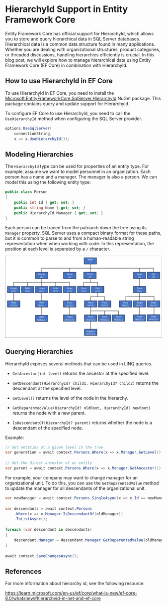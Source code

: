 # HierarchyId Support in Entity Framework Core

Entity Framework Core has official support for HierarchyId, which allows you to store and query hierarchical data in SQL Server databases. Hierarchical data is a common data structure found in many applications. Whether you are dealing with organizational structures, product categories, or threaded discussions, handling hierarchies efficiently is crucial. In this blog post, we will explore how to manage hierarchical data using Entity Framework Core (EF Core) in combination with HierarchyId.

## How to use HierarchyId in EF Core

To use HierarchyId in EF Core, you need to install the [Microsoft.EntityFrameworkCore.SqlServer.HierarchyId](https://www.nuget.org/packages/Microsoft.EntityFrameworkCore.SqlServer.HierarchyId/) NuGet package. This package contains query and update support for HierarchyId. 

To configure EF Core to use HierarchyId, you need to call the `UseHierarchyId` method when configuring the SQL Server provider. 

```csharp
options.UseSqlServer(
    connectionString,
    x => x.UseHierarchyId());
```

## Modeling Hierarchies

The `HierarchyId` type can be used for properties of an entity type. For example, assume we want to model personnel in an organization. Each person has a name and a manager. The manager is also a person. We can model this using the following entity type:

```csharp
public class Person
{
    public int Id { get; set; }
    public string Name { get; set; }
    public HierarchyId Manager { get; set; }
}
```

Each person can be traced from the patriarch down the tree using its `Manager` property. SQL Server uses a compact binary format for these paths, but it is common to parse to and from a human-readable string representation when when working with code. In this representation, the position at each level is separated by a `/` character. 

![Hierarchy Tree](hierarchy-tree.png)

## Querying Hierarchies

HierarchyId exposes several methods that can be used in LINQ queries.

* `GetAncestor(int level)` returns the ancestor at the specified level.

* `GetDescendant(HierarchyId? child1, HierarchyId? child2)` returns the descendant at the specified level.

* `GetLevel()` returns the level of the node in the hierarchy.

* `GetReparentedValue(HierarchyId? oldRoot, HierarchyId? newRoot)` returns the node with a new parent.

* `IsDescendantOf(HierarchyId? parent)` returns whether the node is a descendant of the specified node.

Example:

```csharp
// Get entities at a given level in the tree
var generation = await context.Persons.Where(x => x.Manager.GetLevel() == level).ToListAsync();

// Get the direct ancestor of an entity
var parent = await context.Persons.Where(x => x.Manager.GetAncestor(1) == manager).SingleAsync();
```

For example, your company may want to change manager for an organizational unit. To do this, you can use the `GetReparentedValue` method to update the manager for all descendants of the organizational unit.

```csharp
var newManager = await context.Persons.SingleAsync(x => x.Id == newManagerId);

var descendants = await context.Persons
    .Where(x => x.Manager.IsDescendantOf(oldManager))
    .ToListAsync();

foreach (var descendant in descendants)
{
    descendant.Manager = descendant.Manager.GetReparentedValue(oldManager.Manager, newManager.Manager);
}

await context.SaveChangesAsync();
```

## References

For more information about hierarchy id, see the following resource:

https://learn.microsoft.com/en-us/ef/core/what-is-new/ef-core-8.0/whatsnew#hierarchyid-in-net-and-ef-core